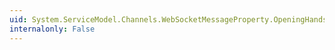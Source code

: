 ```yaml
---
uid: System.ServiceModel.Channels.WebSocketMessageProperty.OpeningHandshakeProperties
internalonly: False
---
```

